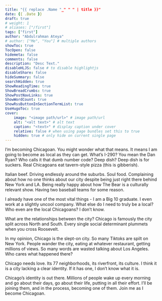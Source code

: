 ```yaml
---
title: "{{ replace .Name "_" " " | title }}"
date: {{ .Date }}
draft: true
# weight: 1
# aliases: ["/first"]
tags: ["first"]
author: "Abdulrahman Ateya"
# author: ["Me", "You"] # multiple authors
showToc: true
TocOpen: false
hidemeta: false
comments: false
description: "Desc Text."
disableHLJS: false # to disable highlightjs
disableShare: false
hideSummary: false
searchHidden: true
ShowReadingTime: true
ShowBreadCrumbs: true
ShowPostNavLinks: true
ShowWordCount: true
ShowRssButtonInSectionTermList: true
UseHugoToc: true
cover:
    image: "<image path/url>" # image path/url
    alt: "<alt text>" # alt text
    caption: "<text>" # display caption under cover
    relative: false # when using page bundles set this to true
    hidden: true # only hide on current single page
---
```

I’m becoming Chicagoan. You might wonder what that means. It means I am going to become as local as they can get. What’s I-290? You mean the Dan Ryan? Who calls it that dumb number code? Deep dish? Deep dish is for suckers. Real Chicagoans eat tavern-style pizza (this is gibberish).

Italian beef. Driving endlessly around the suburbs. Soul food. Complaining about how no one thinks about our city despite being just right there behind New York and LA. Being really happy about how The Bear is a culturally relevant show. Having two baseball teams for some reason.

I already have one of the most vital things - I am a Big 10 graduate. I even work at a slightly uncool company. What else do I need to truly be a local? Who even are the local Chicagoans? I don’t know.

What are the relationships between the city? Chicago is famously the city split across North and South. Every single social determinant plummets when you cross Roosevelt.

In my opinion, Chicago is the slept-on city. So many Tiktoks are spilt on New York. People wander the city, eating at whatever restaurant, getting millions of views. So many words are wasted talking about Los Angeles. Who cares what happened there?

Chicago needs love. Its 77 neighborhoods, its riverfront, its culture. I think it is a city lacking a clear identity. If it has one, I don’t know what it is.

Chicago’s identity is out there. Millions of people wake up every morning and go about their days, go about their life, putting in all their effort. I’ll be joining them, and in the process, becoming one of them. Join me as I become Chicagoan.
